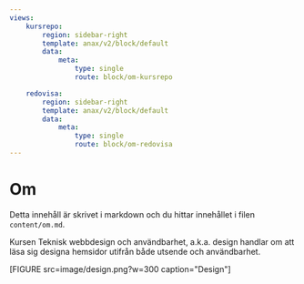 ```yaml
---
views:
    kursrepo:
        region: sidebar-right
        template: anax/v2/block/default
        data:
            meta: 
                type: single
                route: block/om-kursrepo

    redovisa:
        region: sidebar-right
        template: anax/v2/block/default
        data:
            meta: 
                type: single
                route: block/om-redovisa
---
```

Om
=========================

Detta innehåll är skrivet i markdown och du hittar innehållet i filen `content/om.md`.

Kursen Teknisk webbdesign och användbarhet, a.k.a. design handlar om att läsa sig designa hemsidor utifrån både utsende och användbarhet.


[FIGURE src=image/design.png?w=300 caption="Design"]
